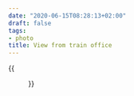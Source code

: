 ```yaml
---
date: "2020-06-15T08:28:13+02:00"
draft: false
tags:
- photo
title: View from train office
---
```


{{<figure alt="View from train office" src="/images/2020-06-15-View-from-train-office.jpg" width="1280">}}
